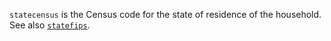 `statecensus` is the Census code for the state of residence of the household. See also [`statefips`](statefips.md).
